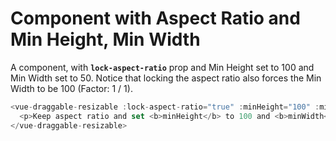 # Component with Aspect Ratio and Min Height, Min Width

A component, with <b>`lock-aspect-ratio`</b> prop and Min Height set to 100 and Min Width set to 50. Notice that locking the aspect ratio also forces the Min Width to be 100 (Factor: 1 / 1).

~~~js
<vue-draggable-resizable :lock-aspect-ratio="true" :minHeight="100" :minWidth="50">
  <p>Keep aspect ratio and set <b>minHeight</b> to 100 and <b>minWidth</b> to 50.</p>
</vue-draggable-resizable>
~~~

